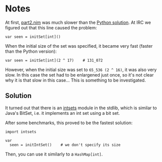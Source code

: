 Notes
=====

At first, [part2.nim](part2.nim) was much slower than the [Python solution](part2.py).
At IRC we figured out that this line caused the problem:

    var seen = initSet[int]()

When the initial size of the set was specified, it became
very fast (faster than the Python version):

    var seen = initSet[int](2 ^ 17)    # 131_072

However, when the initial size was set to `65_536 (2 ^ 16)`, it
was also very slow. In this case the set had to be enlargened
just once, so it's not clear why it is that slow in this case...
This is something to be investigated.

Solution
--------

It turned out that there is an [intsets](https://nim-lang.org/docs/intsets.html)
module in the stdlib, which is similar to Java's BitSet, i.e. it implements an int set
using a bit set.

After some benchmarks, this proved to be the fastest solution:

    import intsets

    var
      seen = initIntSet()    # we don't specify its size

Then, you can use it similarly to a `HashMap[int]`.
